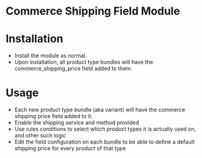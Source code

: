 Commerce Shipping Field Module
==============================

# Installation

* Install the module as normal.
* Upon installation, all product type bundles will have the commerce_shipping_price field added to them.

# Usage

* Each new product type bundle (aka variant) will have the commerce shipping price field added to it.
* Enable the shipping service and method provided
* Use rules conditions to select which product types it is actually used on, and other such logic
* Edit the field configuration on each bundle to be able to define a default shipping price for every product of that type